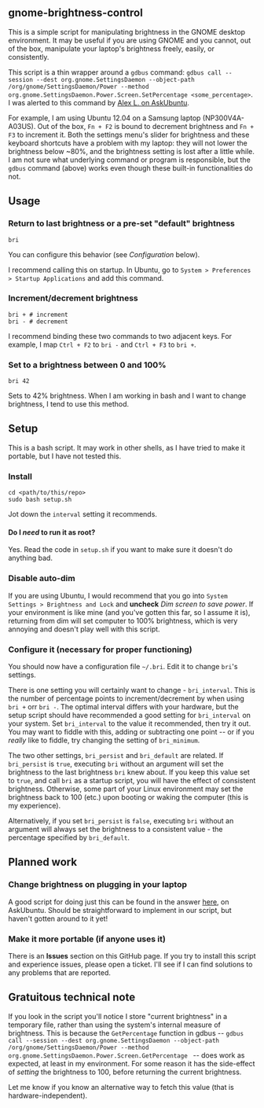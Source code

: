 ## gnome-brightness-control

This is a simple script for manipulating brightness in the GNOME desktop environment. It may be useful if you are using GNOME and you cannot, out of the box, manipulate your laptop's brightness freely, easily, or consistently.

This script is a thin wrapper around a `gdbus` command: `gdbus call --session --dest org.gnome.SettingsDaemon --object-path /org/gnome/SettingsDaemon/Power --method org.gnome.SettingsDaemon.Power.Screen.SetPercentage <some_percentage>`. I was alerted to this command by [Alex L. on AskUbuntu](http://askubuntu.com/questions/178686/can-i-set-superuser-inside-the-launcher).

For example, I am using Ubuntu 12.04 on a Samsung laptop (NP300V4A-A03US). Out of the box, `Fn + F2` is bound to decrement brightness and `Fn + F3` to increment it. Both the settings menu's slider for brightness and these keyboard shortcuts have a problem with my laptop: they will not lower the brightness below ~80%, and the brightness setting is lost after a little while. I am not sure what underlying command or program is responsible, but the `gdbus` command (above) works even though these built-in functionalities do not.

## Usage

### Return to last brightness or a pre-set "default" brightness


    bri

You can configure this behavior (see *Configuration* below).

I recommend calling this on startup. In Ubuntu, go to `System > Preferences > Startup Applications` and add this command.

### Increment/decrement brightness

    bri + # increment
    bri - # decrement

I recommend binding these two commands to two adjacent keys. For example, I map `Ctrl + F2` to `bri -` and `Ctrl + F3` to `bri +`.

### Set to a brightness between 0 and 100%

    bri 42

Sets to 42% brightness. When I am working in bash and I want to change brightness, I tend to use this method.

## Setup

This is a bash script. It may work in other shells, as I have tried to make it portable, but I have not tested this.

### Install

    cd <path/to/this/repo>
    sudo bash setup.sh

Jot down the `interval` setting it recommends.

#### Do I *need* to run it as root?

Yes. Read the code in `setup.sh` if you want to make sure it doesn't do anything bad.

### Disable auto-dim

If you are using Ubuntu, I would recommend that you go into `System Settings > Brightness and Lock` and **uncheck** *Dim screen to save power*. If your environment is like mine (and you've gotten this far, so I assume it is), returning from dim will set computer to 100% brightness, which is very annoying and doesn't play well with this script.

### Configure it (necessary for proper functioning)

You should now have a configuration file `~/.bri`. Edit it to change `bri`'s settings.

There is one setting you will certainly want to change - `bri_interval`. This is the number of percentage points to increment/decrement by when using `bri +` orr `bri -`. The optimal interval differs with your hardware, but the setup script should have recommended a good setting for `bri_interval` on your system. Set `bri_interval` to the value it recommended, then try it out. You may want to fiddle with this, adding or subtracting one point -- or if you *really* like to fiddle, try changing the setting of `bri_minimum`.

The two other settings, `bri_persist` and `bri_default` are related. If `bri_persist` is `true`, executing `bri` without an argument will set the brightness to the last brightness `bri` knew about. If you keep this value set to `true`, and call `bri` as a startup script, you will have the effect of consistent brightness. Otherwise, some part of your Linux environment may set the brightness back to 100 (etc.) upon booting or waking the computer (this is my experience).

Alternatively, if you set `bri_persist` is `false`, executing `bri` without an argument will always set the brightness to a consistent value - the percentage specified by `bri_default`.

## Planned work

### Change brightness on plugging in your laptop

A good script for doing just this can be found in the answer [here](http://askubuntu.com/questions/93601/change-screen-brightness-automatically-on-ac-connection-disconnection), on AskUbuntu. Should be straightforward to implement in our script, but haven't gotten around to it yet!

### Make it more portable (if anyone uses it)

There is an **Issues** section on this GitHub page. If you try to install this script and experience issues, please open a ticket. I'll see if I can find solutions to any problems that are reported.

## Gratuitous technical note

If you look in the script you'll notice I store "current brightness" in a temporary file, rather than using the system's internal measure of brightness. This is because the `GetPercentage` function in gdbus -- `gdbus call --session --dest org.gnome.SettingsDaemon --object-path /org/gnome/SettingsDaemon/Power --method org.gnome.SettingsDaemon.Power.Screen.GetPercentage ` -- does work as expected, at least in my environment. For some reason it has the side-effect of *setting* the brightness to 100, before returning the current brightness.

Let me know if you know an alternative way to fetch this value (that is hardware-independent).


